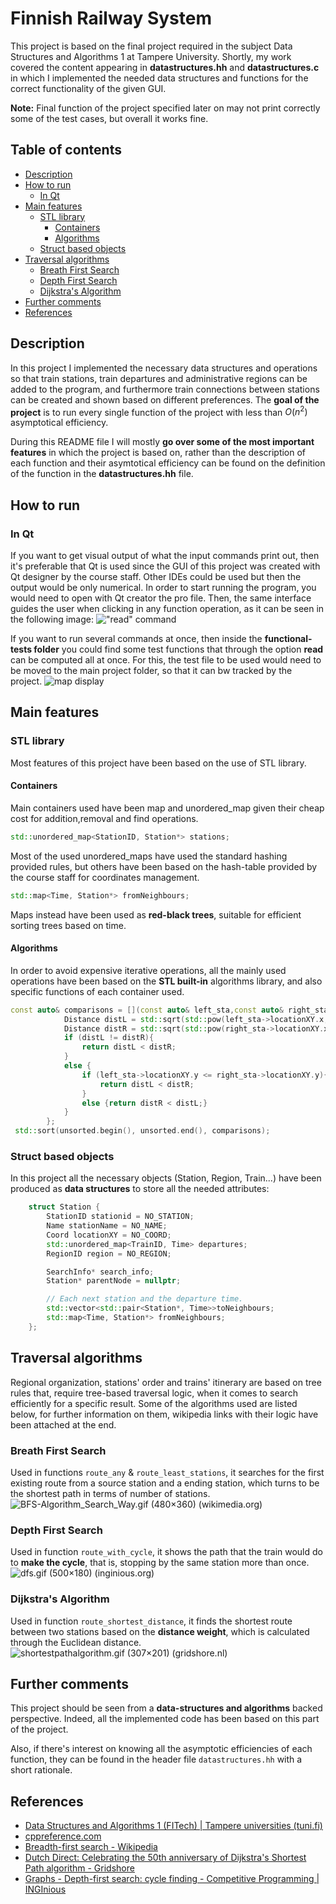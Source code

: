 # Finnish Railway System
This project is based on the final project required in the subject Data Structures and Algorithms 1 at Tampere University. Shortly, my work covered the content appearing in **datastructures.hh** and **datastructures.c** in which I implemented the needed data structures and functions for the correct functionality of the given GUI.
  
**Note:** Final function of the project specified later on may not print correctly some of the test cases, but overall it works fine.

## Table of contents
- [Description](https://github.com/robredomikel/finnish-railway-system#description)
- [How to run](https://github.com/robredomikel/finnish-railway-system#how-to-run)
	- [In Qt](https://github.com/robredomikel/finnish-railway-system#in-qt)
- [Main features](https://github.com/robredomikel/finnish-railway-system#main-features)
	- [STL library](https://github.com/robredomikel/finnish-railway-system#stl-library)
		- [Containers](https://github.com/robredomikel/finnish-railway-system#containers)
		- [Algorithms](https://github.com/robredomikel/finnish-railway-system#algorithms)
	- [Struct based objects](https://github.com/robredomikel/finnish-railway-system#struct-based-objects)
- [Traversal algorithms](https://github.com/robredomikel/finnish-railway-system#traversal-algorithms)
	- [Breath First Search](https://github.com/robredomikel/finnish-railway-system#breath-first-search)
	- [Depth First Search](https://github.com/robredomikel/finnish-railway-system#depth-first-search)
	- [Dijkstra's Algorithm](https://github.com/robredomikel/finnish-railway-system#dijkstras-algorithm)
- [Further comments](https://github.com/robredomikel/finnish-railway-system#further-comments)
- [References](https://github.com/robredomikel/finnish-railway-system#references)

## Description
In this project I implemented the necessary data structures and operations so that train stations, train departures and administrative regions can be added to the program, and furthermore train connections between stations can be created and shown based on different preferences. The **goal of the project** is to run every single function of the project with less than $O(n^2)$ asymptotical efficiency.

During this  README file I will mostly **go over some of the most important features** in which the project is based on, rather than the description of each function and their asymtotical efficiency can be found on the definition of the function in the **datastructures.hh** file.
## How to run
### In Qt
If you want to get visual output of what the input commands print out, then it's preferable that Qt is used since the GUI of this project was created with Qt designer by the course staff. Other IDEs could be used but then the output would be only numerical. 
In order to start running the program, you would need to open with Qt creator the pro file. Then, the same interface guides the user when clicking in any function operation, as it can be seen in the following image:
!["read" command](read-command.PNG)

If you want to run several commands at once, then inside the **functional-tests folder** you could find some test functions that through the option **read** can be computed all at once. For this, the test file to be used would need to be moved to the main project folder, so that it can bw tracked by the project. 
![map display](map-example.PNG)
## Main features
### STL library
Most features of this project have been based on the use of STL library.
#### Containers
Main containers used have been map and unordered_map given their cheap cost for addition,removal and find operations.
 ```cpp
 std::unordered_map<StationID, Station*> stations;
 ```
Most of the used unordered_maps have used the standard hashing provided rules, but others have been based on the hash-table provided by the course staff for coordinates management.
 ```cpp
 std::map<Time, Station*> fromNeighbours;
 ```
Maps instead have been used as **red-black trees**, suitable for efficient sorting trees based on time.

#### Algorithms
In order to avoid expensive iterative operations, all the mainly used operations have been based on the **STL built-in** algorithms library, and also specific functions of each container used.
```cpp
const auto& comparisons = [](const auto& left_sta,const auto& right_sta){
            Distance distL = std::sqrt(std::pow(left_sta->locationXY.x, 2) + std::pow(left_sta->locationXY.y, 2));
            Distance distR = std::sqrt(std::pow(right_sta->locationXY.x, 2) + std::pow(right_sta->locationXY.y, 2));
            if (distL != distR){
                return distL < distR;
            }
            else {
                if (left_sta->locationXY.y <= right_sta->locationXY.y){
                    return distL < distR;
                }
                else {return distR < distL;}
            }
        };
 std::sort(unsorted.begin(), unsorted.end(), comparisons);
```
### Struct based objects
In this project all the necessary objects (Station, Region, Train...) have been produced as **data structures** to store all the needed attributes:
```cpp
    struct Station {
        StationID stationid = NO_STATION;
        Name stationName = NO_NAME;
        Coord locationXY = NO_COORD;
        std::unordered_map<TrainID, Time> departures;
        RegionID region = NO_REGION;

        SearchInfo* search_info;
        Station* parentNode = nullptr;

		// Each next station and the departure time.
        std::vector<std::pair<Station*, Time>>toNeighbours; 
        std::map<Time, Station*> fromNeighbours;
    };
```
## Traversal algorithms
Regional organization, stations' order and trains' itinerary are based on tree rules that, require tree-based traversal logic, when it comes to search efficiently for a specific result. Some of the algorithms used are listed below, for further information on them, wikipedia links with their logic have been attached at the end.
### Breath First Search
Used in functions ```route_any``` & ```route_least_stations```, it searches for the first existing route from a source station and a ending station, which turns to be the shortest path in terms of number of stations.
![BFS-Algorithm_Search_Way.gif (480×360) (wikimedia.org)](https://upload.wikimedia.org/wikipedia/commons/f/f5/BFS-Algorithm_Search_Way.gif)
### Depth First Search
Used in function ```route_with_cycle```, it shows the path that the train would do to **make the cycle**, that is, stopping by the same station more than once.
![dfs.gif (500×180) (inginious.org)](https://inginious.org/course/competitive-programming/graphs-dfs/dfs.gif)
### Dijkstra's Algorithm
Used in function ```route_shortest_distance```, it finds the shortest route between two stations based on the **distance weight**, which is calculated through the Euclidean distance.
![shortestpathalgorithm.gif (307×201) (gridshore.nl)](http://www.gridshore.nl/wp-content/uploads/shortestpathalgorithm.gif)

## Further comments
This project should be seen from a **data-structures and algorithms** backed perspective. Indeed, all the implemented code has been based on this part of the project.

Also, if there's interest on knowing all the asymptotic efficiencies of each function, they can be found in the header file ```datastructures.hh``` with a short rationale.

## References
- [Data Structures and Algorithms 1 (FITech) | Tampere universities (tuni.fi)](https://www.tuni.fi/en/study-with-us/data-structures-and-algorithms-1-fitech#url-controlled-expander-trigger--study-program-non-degree-298992)
- [cppreference.com](https://en.cppreference.com/w/)
- [Breadth-first search - Wikipedia](https://en.wikipedia.org/wiki/Breadth-first_search)
- [Dutch Direct: Celebrating the 50th anniversary of Dijkstra's Shortest Path algorithm - Gridshore](https://www.gridshore.nl/2009/04/20/dutch-direct-celebrating-the-50th-anniversary-of-dijkstras-shortest-path-algorithm/)
- [Graphs - Depth-first search: cycle finding - Competitive Programming | INGInious](https://inginious.org/course/competitive-programming/graphs-dfs?lang=fr)
